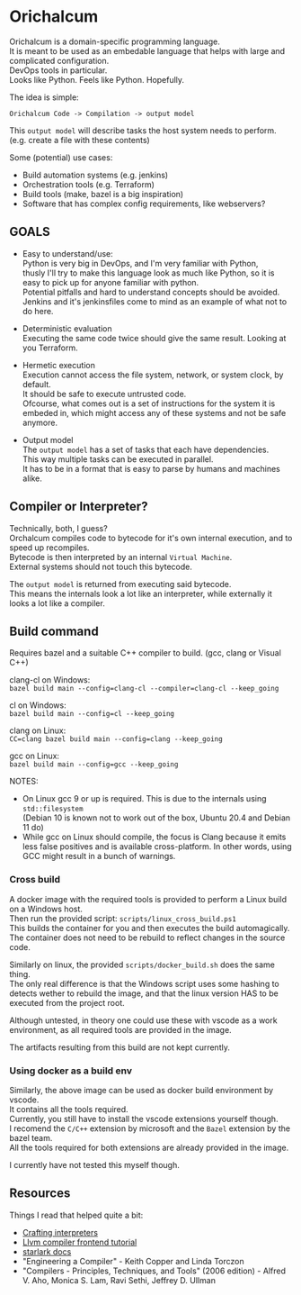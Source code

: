 # Orichalcum

Orichalcum is a domain-specific programming language.  
It is meant to be used as an embedable language that helps with large and complicated configuration.  
DevOps tools in particular.  
Looks like Python. Feels like Python. Hopefully.  

The idea is simple:  

`Orichalcum Code -> Compilation -> output model`

This `output model` will describe tasks the host system needs to perform.  
(e.g. create a file with these contents)

Some (potential) use cases:  

- Build automation systems (e.g. jenkins)
- Orchestration tools (e.g. Terraform)
- Build tools (make, bazel is a big inspiration)
- Software that has complex config requirements, like webservers?

## GOALS

- Easy to understand/use:  
Python is very big in DevOps, and I'm very familiar with Python,  
thusly I'll try to make this language look as much like Python,
so it is easy to pick up for anyone familiar with python.  
Potential pitfalls and hard to understand concepts should be avoided.  
Jenkins and it's jenkinsfiles come to mind as an example of what not to do here.  

- Deterministic evaluation  
Executing the same code twice should give the same result. Looking at you Terraform.  

- Hermetic execution  
Execution cannot access the file system, network, or system clock, by default.  
It should be safe to execute untrusted code.  
Ofcourse, what comes out is a set of instructions for the system it is embeded in,
which might access any of these systems and not be safe anymore.  

- Output model  
The `output model` has a set of tasks that each have dependencies.  
This way multiple tasks can be executed in parallel.  
It has to be in a format that is easy to parse by humans and machines alike.  

## Compiler or Interpreter?

Technically, both, I guess?  
Orchalcum compiles code to bytecode for it's own internal execution, and to speed up recompiles.  
Bytecode is then interpreted by an internal `Virtual Machine`.  
External systems should not touch this bytecode.  

The `output model` is returned from executing said bytecode.  
This means the internals look a lot like an interpreter,
while externally it looks a lot like a compiler.  

## Build command

Requires bazel and a suitable C++ compiler to build. (gcc, clang or Visual C++)  

clang-cl on Windows:  
`bazel build main --config=clang-cl --compiler=clang-cl --keep_going`  

cl on Windows:  
`bazel build main --config=cl --keep_going`  

clang on Linux:  
`CC=clang bazel build main --config=clang --keep_going`  

gcc on Linux:  
`bazel build main --config=gcc --keep_going`  

NOTES:

- On Linux gcc 9 or up is required. This is due to the internals using `std::filesystem`  
(Debian 10 is known not to work out of the box, Ubuntu 20.4 and Debian 11 do)  
- While gcc on Linux should compile, the focus is Clang because it emits less false positives
and is available cross-platform. In other words, using GCC might result in a bunch of warnings.  

### Cross build

A docker image with the required tools is provided to perform a Linux build on a Windows host.  
Then run the provided script: `scripts/linux_cross_build.ps1`  
This builds the container for you and then executes the build automagically.  
The container does not need to be rebuild to reflect changes in the source code.  

Similarly on linux, the provided `scripts/docker_build.sh` does the same thing.  
The only real difference is that the Windows script uses some hashing to detects wether to rebuild the image,
and that the linux version HAS to be executed from the project root.  

Although untested, in theory one could use these with vscode as a work environment, as all required tools are provided in the image.  

The artifacts resulting from this build are not kept currently.  

### Using docker as a build env

Similarly, the above image can be used as docker build environment by vscode.  
It contains all the tools required.  
Currently, you still have to install the vscode extensions yourself though.  
I recomend the `C/C++` extension by microsoft and the `Bazel` extension by the bazel team.  
All the tools required for both extensions are already provided in the image.  

I currently have not tested this myself though.  

## Resources

Things I read that helped quite a bit:

- [Crafting interpreters](https://craftinginterpreters.com)
- [Llvm compiler frontend tutorial](https://llvm.org/docs/tutorial/MyFirstLanguageFrontend)
- [starlark docs](https://github.com/bazelbuild/starlark)
- "Engineering a Compiler" - Keith Copper and Linda Torczon
- "Compilers - Principles, Techniques, and Tools" (2006 edition) - Alfred V. Aho, Monica S. Lam, Ravi Sethi, Jeffrey D. Ullman
